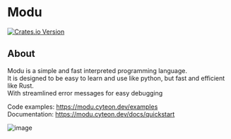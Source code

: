 # Modu
<a href="https://crates.io/crates/modu">
  <img alt="Crates.io Version" src="https://img.shields.io/crates/v/modu?style=for-the-badge">
</a>

## About

Modu is a simple and fast interpreted programming language. \
It is designed to be easy to learn and use like python, but fast and efficient like Rust. \
With streamlined error messages for easy debugging

Code examples: https://modu.cyteon.dev/examples \
Documentation: https://modu.cyteon.dev/docs/quickstart

![image](https://github.com/user-attachments/assets/601b9bcc-1fb7-4eb9-9669-101de6660384)

